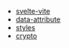 - [svelte-vite](./docs/svelte-vite.md)
- [data-attribute](./docs/data-attribute.md)
- [styles](./docs/styles/styles.md)
- [crypto](src/lib/crypt/README.md)
